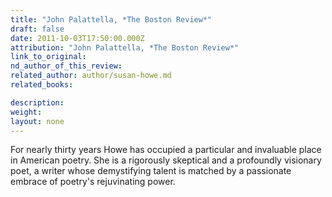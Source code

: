```yaml
---
title: "John Palattella, *The Boston Review*"
draft: false
date: 2011-10-03T17:50:00.000Z
attribution: "John Palattella, *The Boston Review*"
link_to_original:
nd_author_of_this_review:
related_author: author/susan-howe.md
related_books:

description:
weight:
layout: none
---
```

For nearly thirty years Howe has occupied a particular and invaluable place in American poetry. She is a rigorously skeptical and a profoundly visionary poet, a writer whose demystifying talent is matched by a passionate embrace of poetry's rejuvinating power.

